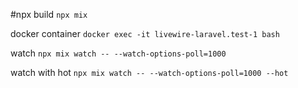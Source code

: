 #npx
build 
```npx mix```


docker container
```docker exec -it livewire-laravel.test-1 bash```

watch
```npx mix watch -- --watch-options-poll=1000```

watch with hot
```npx mix watch -- --watch-options-poll=1000 --hot```
